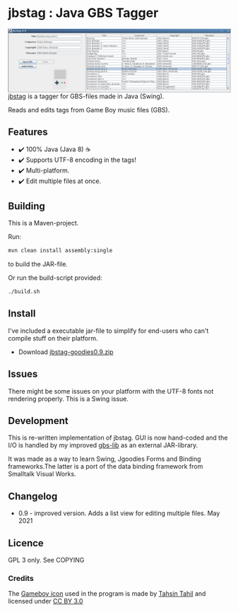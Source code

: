 # jbstag : Java GBS Tagger
<img src="screenshot2.png" alt="Java GBS Tagger in action" align="right">

[jbstag](https://github.com/ullenius/jbstag-goodies) is a tagger for GBS-files made in Java (Swing).

Reads and edits tags from Game Boy music files (GBS).


## Features
* :heavy_check_mark: 100% Java (Java 8) :coffee:
* :heavy_check_mark: Supports UTF-8 encoding in the tags!
* :heavy_check_mark: Multi-platform.
* :heavy_check_mark: Edit multiple files at once.

## Building
This is a Maven-project.

Run:
```sh
mvn clean install assembly:single
```
to build the JAR-file.

Or run the build-script provided:
```sh
./build.sh
```

## Install
I've included a executable jar-file to simplify for end-users who can't compile stuff on their platform.
* Download [jbstag-goodies0.9.zip](https://github.com/ullenius/jbstag-goodies/releases/download/v0.9-beta/jbstag-goodies0.9.zip)


## Issues
There might be some issues on your platform with the UTF-8 fonts not rendering properly. This is a Swing issue.


## Development
This is re-written implementation of jbstag. GUI is now hand-coded and the I/O is handled by my improved [gbs-lib](https://github.com/ullenius/gbstab-lib) as an external JAR-library.

It was made as a way to learn Swing, Jgoodies Forms and Binding frameworks.The latter is a port of the data binding framework from Smalltalk Visual Works.


## Changelog
* 0.9 - improved version. Adds a list view for editing multiple files. May 2021

## Licence
GPL 3 only. See COPYING

### Credits
The [Gameboy icon](https://www.iconfinder.com/icons/381627/gameboy_icon) used in the program is made by [Tahsin Tahil](https://tahsintahil.tumblr.com/) and licensed under [CC BY 3.0](https://creativecommons.org/licenses/by/3.0/)

